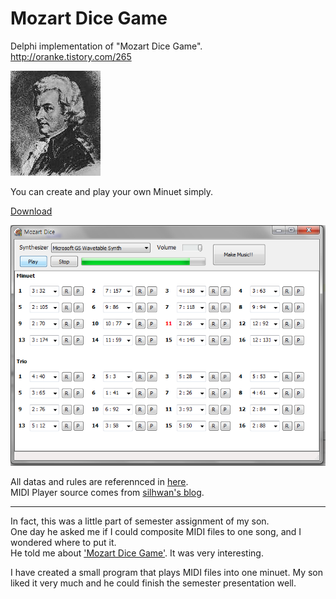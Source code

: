 # Mozart Dice Game

Delphi implementation of "Mozart Dice Game".  
http://oranke.tistory.com/265

![Mozart](./Image/mozart.jpg)


You can create and play your own Minuet simply.  

[Download](http://oranke.github.io/mozart_minuet/Mozart.zip)  

![Mozart](./Image/sshot_01.png)


All datas and rules are referennced in [here](http://sunsite.univie.ac.at/Mozart/dice/).  
MIDI Player source comes from [silhwan's blog](http://blog.naver.com/silhwan5125/100181331126).


---

In fact, this was a little part of semester assignment of my son.  
One day he asked me if I could composite MIDI files to one song, and I wondered where to put it.  
He told me about ['Mozart Dice Game'](http://sunsite.univie.ac.at/Mozart/dice/). It was very interesting.

I have created a small program that plays MIDI files into one minuet. My son liked it very much and he could finish the semester presentation well.
